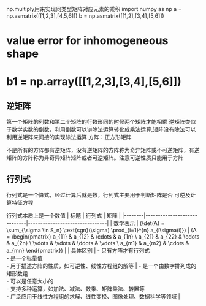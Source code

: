 np.multiply用来实现同类型矩阵对应元素的乘积
import numpy as np
a = np.asmatrix([[1,2,3],[4,5,6]])
b = np.asmatrix([[1,2],[3,4],[5,6]])
# value error for inhomogeneous shape
# b1 = np.array([[1,2,3],[3,4],[5,6]])


## 逆矩阵
第一个矩阵的列数和第二个矩阵的行数形同的时候两个矩阵才能相乘
逆矩阵类似于数学实数的倒数，利用倒数可以讲除法运算转化成乘法运算,矩阵没有除法可以利用逆矩阵来间接的实现除法运算
方阵：正方形矩阵

不是所有的方阵都有逆矩阵，没有逆矩阵的方阵称为奇异矩阵或不可逆矩阵，有逆矩阵的方阵称为非奇异矩阵矩阵或者可逆矩阵。注意可逆性质只能用于方阵

## 行列式
行列式是一个算式，经过计算后就是数，行列式主要用于判断矩阵是否 可逆及计算特征方程



行列式本质上是一个数值
| 标题   | 行列式                      | 矩阵                           |
|--------|-----------------------------|--------------------------------|
| 数学表示 | \(\det(A) = \sum_{\sigma \in S_n} \text{sgn}(\sigma) \prod_{i=1}^{n} a_{i\sigma(i)}\) | \(A = \begin{pmatrix} a_{11} & a_{12} & \cdots & a_{1n} \\ a_{21} & a_{22} & \cdots & a_{2n} \\ \vdots & \vdots & \ddots & \vdots \\ a_{m1} & a_{m2} & \cdots & a_{mn} \end{pmatrix}\) |
| 具体区别 | - 只有方阵才有行列式<br>- 是一个标量值<br>- 用于描述方阵的性质，如可逆性、线性方程组的解等 | - 是一个由数字排列成的矩形数组<br>- 可以是任意大小的<br>- 支持多种运算，如加法、减法、数乘、矩阵乘法、转置等<br>- 广泛应用于线性方程组的求解、线性变换、图像处理、数据科学等领域 |
